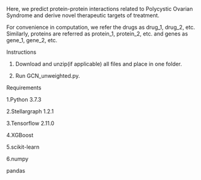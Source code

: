 Here, we predict protein-protein interactions related to Polycystic Ovarian Syndrome and derive novel therapeutic targets of treatment.

For convenience in computation, we refer the drugs as drug_1, drug_2, etc. Similarly, proteins are referred as protein_1, protein_2, etc. and genes as gene_1, gene_2, etc.

Instructions

1. Download and unzip(if applicable) all files and place in one folder.

2. Run GCN_unweighted.py.

Requirements

1.Python 3.7.3

2.Stellargraph 1.2.1

3.Tensorflow 2.11.0

4.XGBoost

5.scikit-learn

6.numpy

pandas
